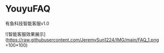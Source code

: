 # YouyuFAQ
有鱼科技智能客服v1.0

![智能客服效果展示](https://raw.githubusercontent.com/JeremySun1224/IMG/main/FAQ_1.png =100*100)
